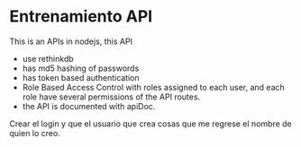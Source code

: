 # Entrenamiento API

This is an APIs in nodejs, this API 
* use rethinkdb
* has md5 hashing of passwords
* has token based authentication
* Role Based Access Control with roles assigned to each user, and each role have several permissions of the API routes.
* the API is documented with apiDoc.


Crear el login y que el usuario que crea cosas que me regrese el nombre de quien lo creo.